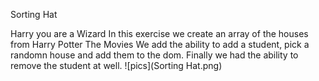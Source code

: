 Sorting Hat

Harry you are a Wizard
In this exercise we create an array of the houses from Harry Potter The Movies
We add the ability to add a student, pick a randomn house and add them to the dom. Finally we had the ability to remove the student at well.
![pics](Sorting Hat.png)

